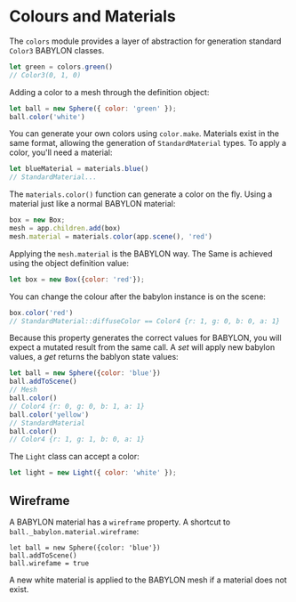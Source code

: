 # Colours and Materials

The `colors` module provides a layer of abstraction for generation standard `Color3` BABYLON classes.

```js
let green = colors.green()
// Color3(0, 1, 0)
```

Adding a color to a mesh through the definition object:

```js
let ball = new Sphere({ color: 'green' });
ball.color('white')
```


You can generate your own colors using `color.make`. Materials exist in the same format, allowing the generation of `StandardMaterial` types. To apply a color, you'll need a material:

```js
let blueMaterial = materials.blue()
// StandardMaterial...
```

The `materials.color()` function can generate a color on the fly. Using a material just like a normal BABYLON material:

```js
box = new Box;
mesh = app.children.add(box)
mesh.material = materials.color(app.scene(), 'red')
```
Applying the `mesh.material` is the BABYLON way. The Same is achieved using the object definition value:

```js
let box = new Box({color: 'red'});
```

You can change the colour after the babylon instance is on the scene:

```js
box.color('red')
// StandardMaterial::diffuseColor == Color4 {r: 1, g: 0, b: 0, a: 1}
```

Because this property generates the correct values for BABYLON, you will expect a mutated result from the same call. A _set_ will apply new babylon values, a _get_ returns the bablyon state values:

```js
let ball = new Sphere({color: 'blue'})
ball.addToScene()
// Mesh
ball.color()
// Color4 {r: 0, g: 0, b: 1, a: 1}
ball.color('yellow')
// StandardMaterial
ball.color()
// Color4 {r: 1, g: 1, b: 0, a: 1}
```

The `Light` class can accept a color:

```js
let light = new Light({ color: 'white' });
```

## Wireframe

A BABYLON material has a `wireframe` property. A shortcut to `ball._babylon.material.wireframe`:

```
let ball = new Sphere({color: 'blue'})
ball.addToScene()
ball.wirefame = true
```

A new white material is applied to the BABYLON mesh if a material does not exist.
